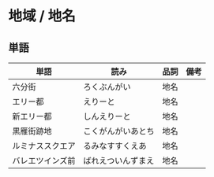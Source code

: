 # 地域 / 地名

## 単語

|単語|読み|品詞|備考|
|---|---|---|---|
|六分街|ろくぶんがい|地名||
|エリー都|えりーと|地名||
|新エリー都|しんえりーと|地名||
|黒雁街跡地|こくがんがいあとち|地名||
|ルミナススクエア|るみなすすくえあ|地名||
|バレエツインズ前|ばれえついんずまえ|地名||